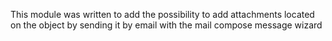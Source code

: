 This module was written to add the possibility to add attachments
located on the object by sending it by email with the mail compose
message wizard
